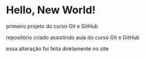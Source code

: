 # Hello, New World!
 primeiro projeto do curso Git e GitHub

 repositório criado assistindo aula do curso Git e GitHub

 essa alteração foi feita diretamente no site
